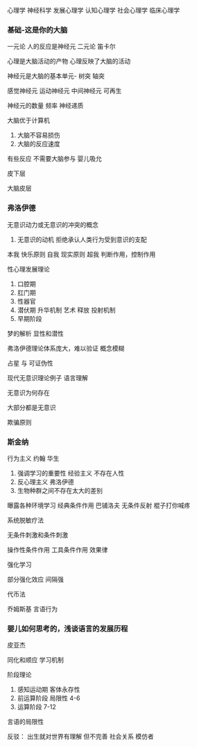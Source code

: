 心理学
神经科学 发展心理学 认知心理学 社会心理学 临床心理学

### 基础-这是你的大脑
一元论 人的反应是神经元
二元论 笛卡尔

心理是大脑活动的产物 心理反映了大脑的活动

神经元是大脑的基本单元- 树突 轴突

感觉神经元 运动神经元 中间神经元 可再生 

神经元的数量  频率 神经递质

大脑优于计算机
1. 大脑不容易损伤
2. 大脑的反应速度

有些反应 不需要大脑参与  婴儿吸允

皮下层

大脑皮层

### 弗洛伊德
无意识动力或无意识的冲突的概念

1. 无意识的动机
拒绝承认人类行为受到意识的支配

本我 快乐原则
自我 现实原则
超我 判断作用，控制作用

性心理发展理论

1. 口腔期
2. 肛门期
3. 性器官
4. 潜伏期
升华机制 艺术 释放
投射机制
5. 早期阶段

梦的解析 显性和潜性

弗洛伊德理论体系庞大，难以验证 概念模糊

占星 与 可证伪性

现代无意识理论例子  语言理解

无意识为何存在

大部分都是无意识

欺骗原则

### 斯金纳
行为主义 
约翰 华生
1. 强调学习的重要性 经验主义 不存在人性
2. 反心理主义 弗洛伊德
3. 生物种群之间不存在太大的差别

曝露各种环境学习
经典条件作用 巴铺洛夫
无条件反射 棍子打你喊疼

系统脱敏疗法

无条件刺激和条件刺激

操作性条件作用 工具条件作用
效果律

强化学习

部分强化效应  间隔强

代币法

乔姆斯基 言语行为 

### 婴儿如何思考的，浅谈语言的发展历程
皮亚杰

同化和顺应  学习机制

阶段理论
1. 感知运动期  客体永存性
2. 前运算阶段 局限性 4-6
3. 运算阶段  7-12

言语的局限性

反驳：
出生就对世界有理解 但不完善
社会关系 模仿者